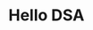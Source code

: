 <html>
  
  <body>
  <h1> Hello DSA</h1>
    <img  scr = "https://logicmojo.com/assets/dist/new_pages/images/datastr3.jpg">
  
  </body>
</html>
